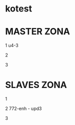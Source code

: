 kotest
======

MASTER ZONA
============
1 u4-3

2

3

SLAVES ZONA
============
1

2 772-enh - upd3

3
